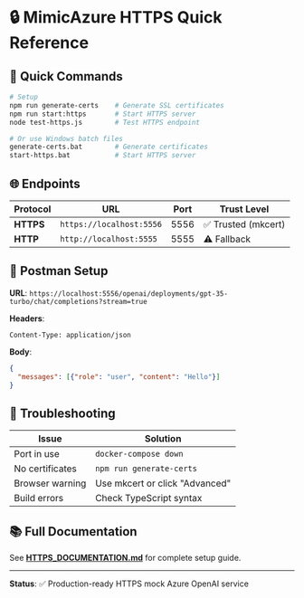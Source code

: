 # 🔒 MimicAzure HTTPS Quick Reference

## 🚀 Quick Commands

```bash
# Setup
npm run generate-certs    # Generate SSL certificates
npm run start:https       # Start HTTPS server
node test-https.js        # Test HTTPS endpoint

# Or use Windows batch files
generate-certs.bat        # Generate certificates  
start-https.bat           # Start HTTPS server
```

## 🌐 Endpoints

| Protocol | URL | Port | Trust Level |
|----------|-----|------|-------------|
| **HTTPS** | `https://localhost:5556` | 5556 | ✅ Trusted (mkcert) |
| **HTTP** | `http://localhost:5555` | 5555 | ⚠️ Fallback |

## 📮 Postman Setup

**URL**: `https://localhost:5556/openai/deployments/gpt-35-turbo/chat/completions?stream=true`

**Headers**:

```
Content-Type: application/json
```

**Body**:

```json
{
  "messages": [{"role": "user", "content": "Hello"}]
}
```

## 🔧 Troubleshooting

| Issue | Solution |
|-------|----------|
| Port in use | `docker-compose down` |
| No certificates | `npm run generate-certs` |
| Browser warning | Use mkcert or click "Advanced" |
| Build errors | Check TypeScript syntax |

## 📚 Full Documentation

See **[HTTPS_DOCUMENTATION.md](HTTPS_DOCUMENTATION.md)** for complete setup guide.

---

**Status**: ✅ Production-ready HTTPS mock Azure OpenAI service
